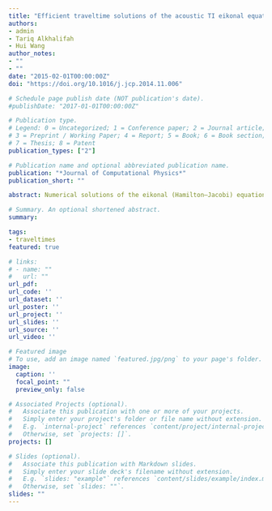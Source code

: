 ```yaml
---
title: "Efficient traveltime solutions of the acoustic TI eikonal equation"
authors:
- admin
- Tariq Alkhalifah
- Hui Wang
author_notes:
- ""
- ""
date: "2015-02-01T00:00:00Z"
doi: "https://doi.org/10.1016/j.jcp.2014.11.006"

# Schedule page publish date (NOT publication's date).
#publishDate: "2017-01-01T00:00:00Z"

# Publication type.
# Legend: 0 = Uncategorized; 1 = Conference paper; 2 = Journal article;
# 3 = Preprint / Working Paper; 4 = Report; 5 = Book; 6 = Book section;
# 7 = Thesis; 8 = Patent
publication_types: ["2"]

# Publication name and optional abbreviated publication name.
publication: "*Journal of Computational Physics*"
publication_short: ""

abstract: Numerical solutions of the eikonal (Hamilton–Jacobi) equation for transversely isotropic (TI) media are essential for imaging and traveltime tomography applications. Such solutions, however, suffer from the inherent higher-order nonlinearity of the TI eikonal equation, which requires solving a quartic polynomial for every grid point. Analytical solutions of the quartic polynomial yield numerically unstable formulations. Thus, it requires a numerical root finding algorithm, adding significantly to the computational load. Using perturbation theory we approximate, in a first order discretized form, the TI eikonal equation with a series of simpler equations for the coefficients of a polynomial expansion of the eikonal solution, in terms of the anellipticity anisotropy parameter. Such perturbation, applied to the discretized form of the eikonal equation, does not impose any restrictions on the complexity of the perturbed parameter field. Therefore, it provides accurate traveltime solutions even for models with complex distribution of velocity and anisotropic anellipticity parameter, such as that for the complicated Marmousi model. The formulation allows for large cost reduction compared to using the direct TI eikonal solver. Furthermore, comparative tests with previously developed approximations illustrate remarkable gain in accuracy in the proposed algorithm, without any addition to the computational cost.

# Summary. An optional shortened abstract.
summary:

tags:
- traveltimes
featured: true

# links:
# - name: ""
#   url: ""
url_pdf:
url_code: ''
url_dataset: ''
url_poster: ''
url_project: ''
url_slides: ''
url_source: ''
url_video: ''

# Featured image
# To use, add an image named `featured.jpg/png` to your page's folder.
image:
  caption: ''
  focal_point: ""
  preview_only: false

# Associated Projects (optional).
#   Associate this publication with one or more of your projects.
#   Simply enter your project's folder or file name without extension.
#   E.g. `internal-project` references `content/project/internal-project/index.md`.
#   Otherwise, set `projects: []`.
projects: []

# Slides (optional).
#   Associate this publication with Markdown slides.
#   Simply enter your slide deck's filename without extension.
#   E.g. `slides: "example"` references `content/slides/example/index.md`.
#   Otherwise, set `slides: ""`.
slides: ""
---
```


